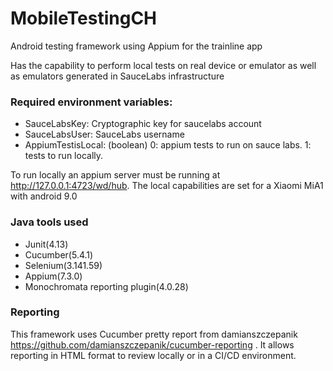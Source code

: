 # MobileTestingCH

Android testing framework using Appium for the trainline app

Has the capability to perform local tests on real device or emulator as well as emulators generated in SauceLabs infrastructure

### Required environment variables:
- SauceLabsKey: Cryptographic key for saucelabs account
- SauceLabsUser: SauceLabs username 
- AppiumTestisLocal: (boolean) 0: appium tests to run on sauce labs. 1: tests to run locally. 

To run locally an appium server must be running at http://127.0.0.1:4723/wd/hub. The local capabilities are set for a Xiaomi MiA1 with android 9.0

### Java tools used
- Junit(4.13)
- Cucumber(5.4.1)
- Selenium(3.141.59)
- Appium(7.3.0)
- Monochromata reporting plugin(4.0.28)

### Reporting
This framework uses Cucumber pretty report from damianszczepanik https://github.com/damianszczepanik/cucumber-reporting . It allows reporting in HTML format to review locally or in a CI/CD environment.
